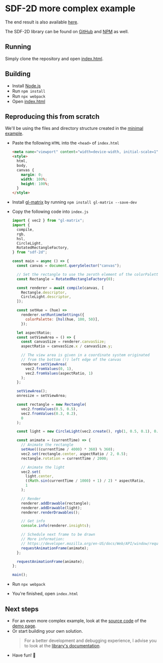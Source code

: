 # SDF-2D more complex example

The end result is also available [here](https://schmelczerandras.github.io/sdf-2d-more-complex-example/dist/index.html).

The SDF-2D library can be found on [GitHub](https://github.com/schmelczerandras/sdf-2d) and [NPM](https://www.npmjs.com/package/sdf-2d) as well.

## Running

Simply clone the repository and open [index.html](dist/index.html).

## Building

- Install [Node.js](https://nodejs.org/en/)
- Run `npm install`
- Run `npx webpack`
- Open [index.html](dist/index.html)

## Reproducing this from scratch

We'll be using the files and directory structure created in the [minimal example](https://github.com/schmelczerandras/sdf-2d-minimal-example).

- Paste the following `HTML` into the `<head>` of `index.html`
  ```html
  <meta name="viewport" content="width=device-width, initial-scale=1" />
  <style>
    html,
    body,
    canvas {
      margin: 0;
      width: 100%;
      height: 100%;
    }
  </style>
  ```
- Install [gl-matrix](http://glmatrix.net/docs/) by running `npm install gl-matrix --save-dev`
- Copy the following code into `index.js`

  ```js
  import { vec2 } from "gl-matrix";
  import {
    compile,
    rgb,
    hsl,
    CircleLight,
    RotatedRectangleFactory,
  } from "sdf-2d";

  const main = async () => {
    const canvas = document.querySelector("canvas");

    // Set the rectangle to use the zeroth element of the colorPalette
    const Rectangle = RotatedRectangleFactory(0);

    const renderer = await compile(canvas, [
      Rectangle.descriptor,
      CircleLight.descriptor,
    ]);

    const setHue = (hue) =>
      renderer.setRuntimeSettings({
        colorPalette: [hsl(hue, 100, 50)],
      });

    let aspectRatio;
    const setViewArea = () => {
      const canvasSize = renderer.canvasSize;
      aspectRatio = canvasSize.x / canvasSize.y;

      // The view area is given in a coordinate system originated
      // from the bottom (!) left edge of the canvas
      renderer.setViewArea(
        vec2.fromValues(0, 1),
        vec2.fromValues(aspectRatio, 1)
      );
    };

    setViewArea();
    onresize = setViewArea;

    const rectangle = new Rectangle(
      vec2.fromValues(0.5, 0.5),
      vec2.fromValues(0.3, 0.2),
      0
    );

    const light = new CircleLight(vec2.create(), rgb(1, 0.5, 0.1), 0.0005);

    const animate = (currentTime) => {
      // Animate the rectangle
      setHue(((currentTime / 4000) * 360) % 360);
      vec2.set(rectangle.center, aspectRatio / 2, 0.5);
      rectangle.rotation = currentTime / 2000;

      // Animate the light
      vec2.set(
        light.center,
        ((Math.sin(currentTime / 1000) + 1) / 2) * aspectRatio,
        1
      );

      // Render
      renderer.addDrawable(rectangle);
      renderer.addDrawable(light);
      renderer.renderDrawables();

      // Get info
      console.info(renderer.insights);

      // Schedule next frame to be drawn
      // More information:
      // https://developer.mozilla.org/en-US/docs/Web/API/window/requestAnimationFrame
      requestAnimationFrame(animate);
    };

    requestAnimationFrame(animate);
  };

  main();
  ```

- Run `npx webpack`
- You're finished, open `index.html`

## Next steps

- For an even more complex example, look at the [source code](https://github.com/schmelczerandras/sdf-2d-demo) of the [demo page](https://sdf2d.schmelczer.dev/).
- Or start building your own solution.
  > For a better development and debugging experience, I advise you to look at the [library's documentation](https://schmelczerandras.github.io/sdf-2d/).
- Have fun! 🙂

